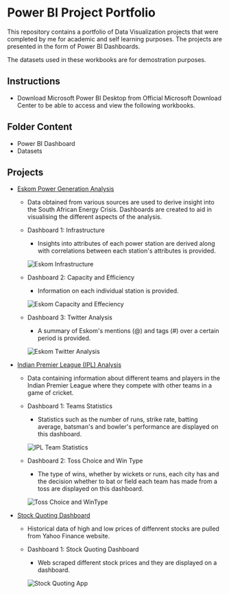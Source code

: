 # Power BI Project Portfolio
This repository contains a portfolio of Data Visualization projects that were completed by me for academic and self learning purposes. The projects are presented in the form of Power BI Dashboards.

The datasets used in these workbooks are for demostration purposes.

## Instructions
- Download Microsoft Power BI Desktop from Official Microsoft Download Center to be able to access and view the following workbooks.

## Folder Content
- Power BI Dashboard
- Datasets

## Projects
- [Eskom Power Generation Analysis](https://github.com/Seni88/PowerBI_Project_Portfolio/tree/main/Eskom%20Power%20Generation%20Analysis)
    - Data obtained from various sources are used to derive insight into the South African Energy Crisis. Dashboards are created to aid in visualising the different aspects of the analysis.

    - Dashboard 1: Infrastructure
        - Insights into attributes of each power station are derived along with correlations between each station's attributes is provided.

        ![Eskom Infrastructure](https://user-images.githubusercontent.com/101188471/197380682-e81d1427-66f8-42da-b893-d8659b5c0467.png)

    - Dashboard 2: Capacity and Efficiency
        - Information on each individual station is provided.

        ![Eskom Capacity and Effeciency](https://user-images.githubusercontent.com/101188471/197380695-f2b0962e-13c0-4d60-b6ee-e3d352f835cc.png)

    - Dashboard 3: Twitter Analysis
        - A summary of Eskom's mentions (@) and tags (#) over a certain period is provided.

        ![Eskom Twitter Analysis](https://user-images.githubusercontent.com/101188471/197380748-6ce386d9-c318-4688-bc2c-bdc45d968e05.png)

- [Indian Premier League (IPL) Analysis](https://github.com/Seni88/PowerBI_Project_Portfolio/tree/main/Indian%20Premier%20League%20(IPL)%20Analysis)
    - Data containing information about different teams and players in the Indian Premier League where they compete with other teams in a game of cricket.

    - Dashboard 1: Teams Statistics
        - Statistics such as the number of runs, strike rate, batting average, batsman's and bowler's performance are displayed on this dashboard.
        
        ![IPL Team Statistics](https://user-images.githubusercontent.com/101188471/197387504-43d26fa4-dc77-4943-b149-45af2466ae46.png)
    
    - Dashboard 2: Toss Choice and Win Type
        - The type of wins, whether by wickets or runs, each city has and the decision whether to bat or field each team has made from a toss are displayed on this dashboard.
        
        ![Toss Choice and WinType](https://user-images.githubusercontent.com/101188471/197387525-59f99999-8728-46b2-afd4-3d19ccf5d11c.png)    

- [Stock Quoting Dashboard](https://github.com/Seni88/PowerBI_Project_Portfolio/tree/main/Stock%20Quoting%20Dashboard)
    - Historical data of high and low prices of diffenrent stocks are pulled from Yahoo Finance website.

    - Dashboard 1: Stock Quoting Dashboard
        - Web scraped different stock prices and they are displayed on a dashboard.
        
        ![Stock Quoting App](https://user-images.githubusercontent.com/101188471/197730491-08297de8-0955-4f8f-b188-b3ddf8e22733.png)
        
